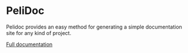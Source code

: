 # PeliDoc

Pelidoc provides an easy method for generating a simple documentation site for any kind of project.

[Full documentation](https://pelidoc.steampunkwizard.ca)
